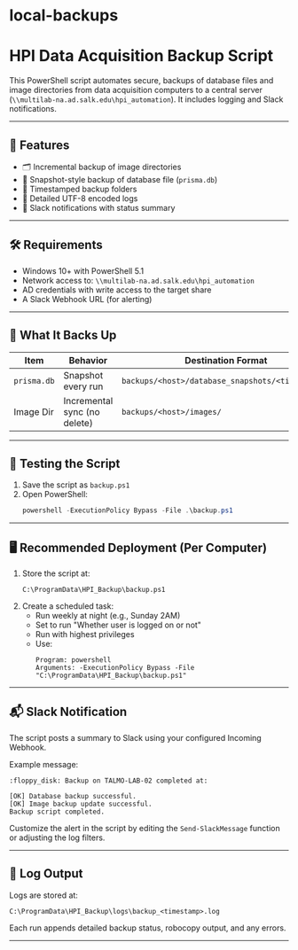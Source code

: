 # local-backups

# HPI Data Acquisition Backup Script

This PowerShell script automates secure, backups of database files and image directories from data acquisition computers to a central server (`\\multilab-na.ad.salk.edu\hpi_automation`). It includes logging and Slack notifications.

---

## 🚀 Features

- 🗂 Incremental backup of image directories
- 🧠 Snapshot-style backup of database file (`prisma.db`)
- 📅 Timestamped backup folders
- 📄 Detailed UTF-8 encoded logs
- 🔔 Slack notifications with status summary

---

## 🛠 Requirements

- Windows 10+ with PowerShell 5.1
- Network access to: `\\multilab-na.ad.salk.edu\hpi_automation`
- AD credentials with write access to the target share
- A Slack Webhook URL (for alerting)

---

## 🧾 What It Backs Up

| Item        | Behavior                     | Destination Format |
|-------------|------------------------------|---------------------|
| `prisma.db` | Snapshot every run           | `backups/<host>/database_snapshots/<timestamp>/` |
| Image Dir   | Incremental sync (no delete) | `backups/<host>/images/` |

---

## 🧪 Testing the Script

1. Save the script as `backup.ps1`
2. Open PowerShell:
   ```powershell
   powershell -ExecutionPolicy Bypass -File .\backup.ps1
   ```

---

## 🖥 Recommended Deployment (Per Computer)

1. Store the script at:
   ```
   C:\ProgramData\HPI_Backup\backup.ps1
   ```
2. Create a scheduled task:
   - Run weekly at night (e.g., Sunday 2AM)
   - Set to run "Whether user is logged on or not"
   - Run with highest privileges
   - Use:
     ```
     Program: powershell
     Arguments: -ExecutionPolicy Bypass -File "C:\ProgramData\HPI_Backup\backup.ps1"
     ```

---

## 📬 Slack Notification

The script posts a summary to Slack using your configured Incoming Webhook.

Example message:
```
:floppy_disk: Backup on TALMO-LAB-02 completed at:

[OK] Database backup successful.
[OK] Image backup update successful.
Backup script completed.
```

Customize the alert in the script by editing the `Send-SlackMessage` function or adjusting the log filters.

---

## 📁 Log Output

Logs are stored at:

```
C:\ProgramData\HPI_Backup\logs\backup_<timestamp>.log
```

Each run appends detailed backup status, robocopy output, and any errors.

---
